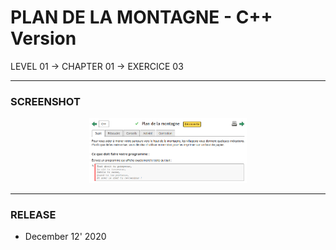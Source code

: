 # PLAN DE LA MONTAGNE - C++ Version
LEVEL 01 -> CHAPTER 01 -> EXERCICE 03

---
### **SCREENSHOT**

<div align="center">
    <img
        src="https://github.com/Ayckinn/CPP/blob/main/FRANCE_IOI/LEVEL_01/Chapter_01/03_plan_montagne/plan.png"
        alt="DEMO"
        style="width:50%">
</div>

---
### **RELEASE**

- December 12' 2020